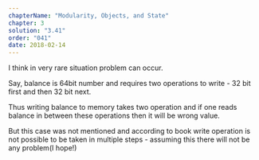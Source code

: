 ```yaml
---
chapterName: "Modularity, Objects, and State"
chapter: 3
solution: "3.41"
order: "041"
date: 2018-02-14 
---
```


I think in very rare situation problem can occur.

Say, balance is 64bit number and requires two operations to write - 32 bit first and then 32 bit next.

Thus writing balance to memory takes two operation and if one reads balance in between these operations then it will be wrong value.

But this case was not mentioned and according to book write operation is not possible to be taken in multiple steps - assuming this there will not be any problem(I hope!)
